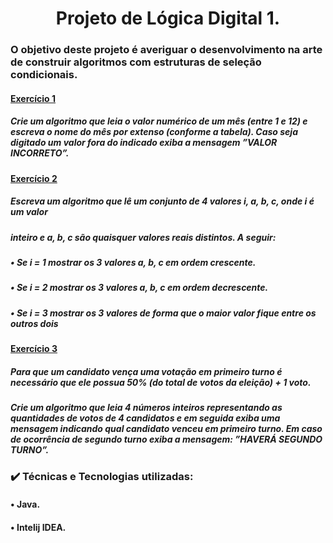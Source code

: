 <h1 align="center"> Projeto de Lógica Digital 1. </h1>

### O objetivo deste projeto é averiguar o desenvolvimento na arte de construir algoritmos com estruturas de seleção condicionais.

#### [Exercício 1](https://github.com/Gabriellm-dev/EAD-TADS/tree/97705f91f5c37656893403881e028b5296e6f39f/L%C3%B3gica%20Digital%20na%20Resolu%C3%A7%C3%A3o%20de%20Problemas/Projeto%201/LD_231_P1/src/ld_231_p1_ex1)
##### Crie um algoritmo que leia o valor numérico de um mês (entre 1 e 12) e escreva o nome do mês por extenso (conforme a tabela). Caso seja digitado um valor fora do indicado exiba a mensagem ”VALOR INCORRETO”.

#### [Exercício 2](https://github.com/Gabriellm-dev/EAD-TADS/tree/97705f91f5c37656893403881e028b5296e6f39f/L%C3%B3gica%20Digital%20na%20Resolu%C3%A7%C3%A3o%20de%20Problemas/Projeto%201/LD_231_P1/src/ld_231_p1_ex2)
##### Escreva um algoritmo que lê um conjunto de 4 valores i, a, b, c, onde i é um valor
##### inteiro e a, b, c são quaisquer valores reais distintos. A seguir:
##### • Se i = 1 mostrar os 3 valores a, b, c em ordem crescente.
##### • Se i = 2 mostrar os 3 valores a, b, c em ordem decrescente.
##### • Se i = 3 mostrar os 3 valores de forma que o maior valor fique entre os outros dois

#### [Exercício 3](https://github.com/Gabriellm-dev/EAD-TADS/tree/97705f91f5c37656893403881e028b5296e6f39f/L%C3%B3gica%20Digital%20na%20Resolu%C3%A7%C3%A3o%20de%20Problemas/Projeto%201/LD_231_P1/src/ld_231_p1_ex3)
##### Para que um candidato vença uma votação em primeiro turno é necessário que ele possua 50% (do total de votos da eleição) + 1 voto.
##### Crie um algoritmo que leia 4 números inteiros representando as quantidades de votos de 4 candidatos e em seguida exiba uma mensagem indicando qual candidato venceu em primeiro turno. Em caso de ocorrência de segundo turno exiba a mensagem: ”HAVERÁ SEGUNDO TURNO”.



### :heavy_check_mark: Técnicas e Tecnologias utilizadas:

#### 		• Java.

#### 		• Intelij IDEA.








​			





